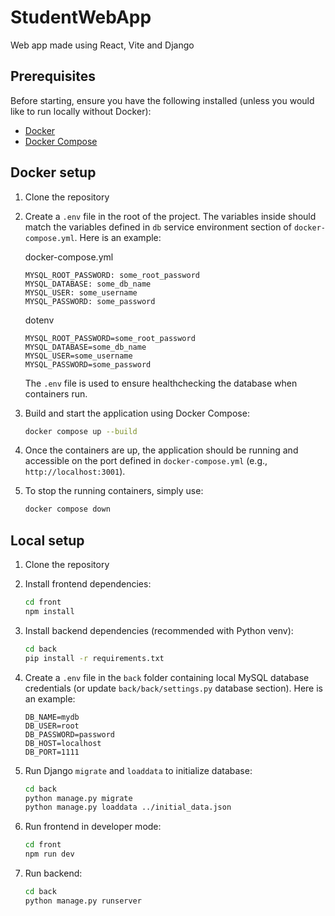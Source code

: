# StudentWebApp

Web app made using React, Vite and Django

## Prerequisites

Before starting, ensure you have the following installed (unless you would like to run locally without Docker):

- [Docker](https://docs.docker.com/get-docker/)
- [Docker Compose](https://docs.docker.com/compose/install/)

## Docker setup

1. Clone the repository

2. Create a `.env` file in the root of the project. The variables inside should match the variables defined in `db` service environment section of `docker-compose.yml`. Here is an example:

    docker-compose.yml
    ```
    MYSQL_ROOT_PASSWORD: some_root_password
    MYSQL_DATABASE: some_db_name
    MYSQL_USER: some_username
    MYSQL_PASSWORD: some_password
    ```

    dotenv
    ```
    MYSQL_ROOT_PASSWORD=some_root_password
    MYSQL_DATABASE=some_db_name
    MYSQL_USER=some_username
    MYSQL_PASSWORD=some_password
    ```

    The `.env` file is used to ensure healthchecking the database when containers run.

3. Build and start the application using Docker Compose:

    ```bash
    docker compose up --build
    ```

4. Once the containers are up, the application should be running and accessible on the port defined in `docker-compose.yml` (e.g., `http://localhost:3001`).

5. To stop the running containers, simply use:

    ```bash
    docker compose down
    ```

## Local setup

1. Clone the repository

2. Install frontend dependencies:

    ```bash
    cd front
    npm install
    ```

3. Install backend dependencies (recommended with Python venv):

    ```bash
    cd back
    pip install -r requirements.txt
    ```

4. Create a `.env` file in the `back` folder containing local MySQL database credentials (or update `back/back/settings.py` database section). 
   Here is an example:

    ```dotenv
    DB_NAME=mydb
    DB_USER=root
    DB_PASSWORD=password
    DB_HOST=localhost
    DB_PORT=1111
    ```

5. Run Django `migrate` and `loaddata` to initialize database:

    ```bash
    cd back
    python manage.py migrate
    python manage.py loaddata ../initial_data.json
    ```

5. Run frontend in developer mode:

    ```bash
    cd front
    npm run dev
    ```

6. Run backend:

    ```bash
    cd back
    python manage.py runserver
    ```